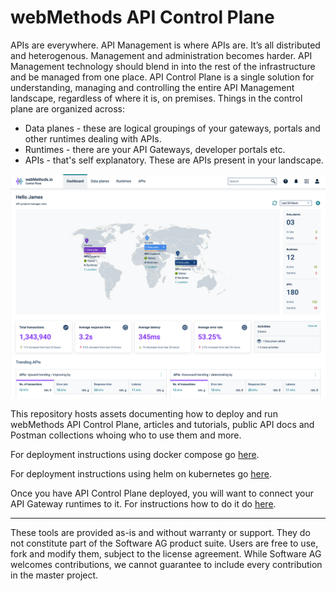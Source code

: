 # webMethods API Control Plane

APIs are everywhere. API Management is where APIs are. It’s all distributed and heterogenous. Management and administration becomes harder. API Management technology should blend in into the rest of the infrastructure and be managed from one place. API Control Plane is a single solution for understanding, managing and controlling the entire API Management landscape, regardless of where it is, on premises. Things in the control plane are organized across:

- Data planes - these are logical groupings of your gateways, portals and other runtimes dealing with APIs.
- Runtimes - there are your API Gateways, developer portals etc.
- APIs - that's self explanatory. These are APIs present in your landscape.

![image](/attachments/apico_dashboard_page.png)

This repository hosts assets documenting how to deploy and run webMethods API Control Plane, articles and tutorials, public API docs and Postman collections whoing who to use them and more.

For deployment instructions using docker compose go [here](install/docker/README.md).

For deployment instructions using helm on kubernetes go [here](install/helm/README.md).

Once you have API Control Plane deployed, you will want to connect your API Gateway runtimes to it. For instructions how to do it do [here](install/agent/README.md).

------------------------------

These tools are provided as-is and without warranty or support. They do not constitute part of the Software AG product suite. Users are free to use, fork and modify them, subject to the license agreement. While Software AG welcomes contributions, we cannot guarantee to include every contribution in the master project.
